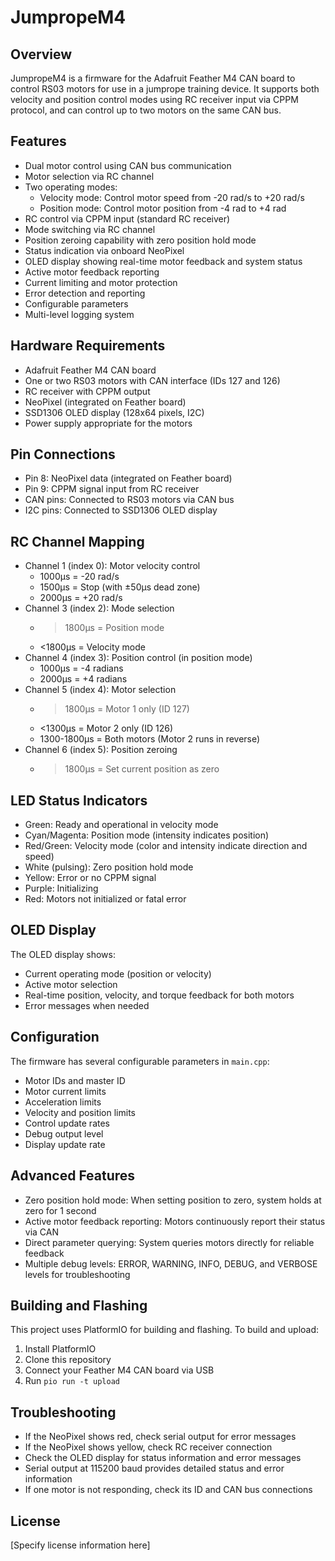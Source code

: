 # JumpropeM4

## Overview
JumpropeM4 is a firmware for the Adafruit Feather M4 CAN board to control RS03 motors for use in a jumprope training device. It supports both velocity and position control modes using RC receiver input via CPPM protocol, and can control up to two motors on the same CAN bus.

## Features
- Dual motor control using CAN bus communication
- Motor selection via RC channel
- Two operating modes:
  - Velocity mode: Control motor speed from -20 rad/s to +20 rad/s
  - Position mode: Control motor position from -4 rad to +4 rad
- RC control via CPPM input (standard RC receiver)
- Mode switching via RC channel
- Position zeroing capability with zero position hold mode
- Status indication via onboard NeoPixel
- OLED display showing real-time motor feedback and system status
- Active motor feedback reporting
- Current limiting and motor protection
- Error detection and reporting
- Configurable parameters
- Multi-level logging system

## Hardware Requirements
- Adafruit Feather M4 CAN board
- One or two RS03 motors with CAN interface (IDs 127 and 126)
- RC receiver with CPPM output
- NeoPixel (integrated on Feather board)
- SSD1306 OLED display (128x64 pixels, I2C)
- Power supply appropriate for the motors

## Pin Connections
- Pin 8: NeoPixel data (integrated on Feather board)
- Pin 9: CPPM signal input from RC receiver
- CAN pins: Connected to RS03 motors via CAN bus
- I2C pins: Connected to SSD1306 OLED display

## RC Channel Mapping
- Channel 1 (index 0): Motor velocity control
  - 1000μs = -20 rad/s
  - 1500μs = Stop (with ±50μs dead zone)
  - 2000μs = +20 rad/s
- Channel 3 (index 2): Mode selection
  - >1800μs = Position mode
  - <1800μs = Velocity mode
- Channel 4 (index 3): Position control (in position mode)
  - 1000μs = -4 radians
  - 2000μs = +4 radians
- Channel 5 (index 4): Motor selection
  - >1800μs = Motor 1 only (ID 127)
  - <1300μs = Motor 2 only (ID 126)
  - 1300-1800μs = Both motors (Motor 2 runs in reverse)
- Channel 6 (index 5): Position zeroing
  - >1800μs = Set current position as zero

## LED Status Indicators
- Green: Ready and operational in velocity mode
- Cyan/Magenta: Position mode (intensity indicates position)
- Red/Green: Velocity mode (color and intensity indicate direction and speed)
- White (pulsing): Zero position hold mode
- Yellow: Error or no CPPM signal
- Purple: Initializing
- Red: Motors not initialized or fatal error

## OLED Display
The OLED display shows:
- Current operating mode (position or velocity)
- Active motor selection
- Real-time position, velocity, and torque feedback for both motors
- Error messages when needed

## Configuration
The firmware has several configurable parameters in `main.cpp`:
- Motor IDs and master ID
- Motor current limits
- Acceleration limits
- Velocity and position limits
- Control update rates
- Debug output level
- Display update rate

## Advanced Features
- Zero position hold mode: When setting position to zero, system holds at zero for 1 second
- Active motor feedback reporting: Motors continuously report their status via CAN
- Direct parameter querying: System queries motors directly for reliable feedback
- Multiple debug levels: ERROR, WARNING, INFO, DEBUG, and VERBOSE levels for troubleshooting

## Building and Flashing
This project uses PlatformIO for building and flashing. To build and upload:

1. Install PlatformIO
2. Clone this repository
3. Connect your Feather M4 CAN board via USB
4. Run `pio run -t upload`

## Troubleshooting
- If the NeoPixel shows red, check serial output for error messages
- If the NeoPixel shows yellow, check RC receiver connection
- Check the OLED display for status information and error messages
- Serial output at 115200 baud provides detailed status and error information
- If one motor is not responding, check its ID and CAN bus connections

## License
[Specify license information here]
